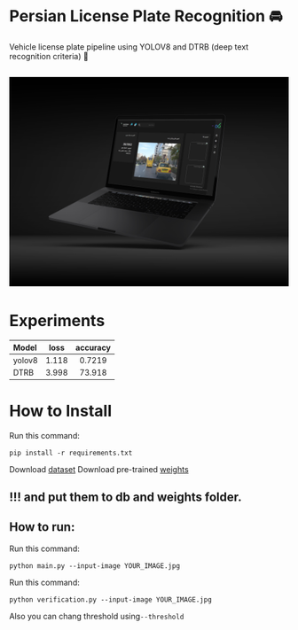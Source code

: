 # Persian License Plate Recognition 🚘
Vehicle license plate pipeline using YOLOV8 and DTRB (deep text recognition criteria) 🚗

![screen shot](https://github.com/MohamadNematizadeh/my_website/blob/main/static/image/projket/License_Plate_PipeLine_UI.png?raw=true)
------
# Experiments
| Model |  loss    |   accuracy  |
| :---   | :---:   |   :---:      |
| yolov8  |  1.118 |   0.7219     |
| DTRB  | 3.998    |     73.918   |

# How to Install
Run this command:
```
pip install -r requirements.txt
```
Download [dataset](https://drive.google.com/drive/folders/1MR0LYsC9TAAznmS0QLGaTpkb8NU7MKve
)
Download pre-trained [weights](https://drive.google.com/drive/folders/1qZXPQfkU9xZr67AtYxdzHM4RxyukYJ-D)
## !!! and put them to db and weights folder.
## How to run:
Run this command:
```
python main.py --input-image YOUR_IMAGE.jpg
```
Run this command:
```
python verification.py --input-image YOUR_IMAGE.jpg
```
Also you can chang threshold  using`--threshold`
